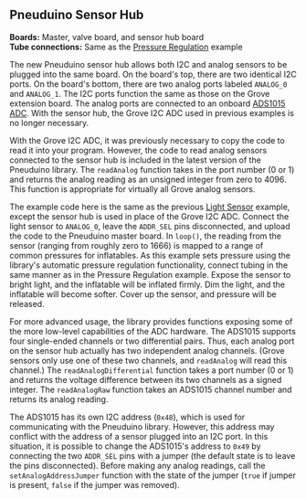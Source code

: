 ## Pneuduino Sensor Hub
**Boards:** Master, valve board, and sensor hub board</br>
**Tube connections:** Same as the [Pressure Regulation](../PressureRegulator) example

The new Pneuduino sensor hub allows both I2C and analog sensors to be plugged into the same board. On the board's top, there are two identical I2C ports. On the board's bottom, there are two analog ports labeled `ANALOG_0` and `ANALOG_1`. The I2C ports function the same as those on the Grove extension board. The analog ports are connected to an onboard [ADS1015 ADC](https://www.adafruit.com/product/1083). With the sensor hub, the Grove I2C ADC used in previous examples is no longer necessary.

With the Grove I2C ADC, it was previously necessary to copy the code to read it into your program. However, the code to read analog sensors connected to the sensor hub is included in the latest version of the Pneuduino library. The `readAnalog` function takes in the port number (0 or 1) and returns the analog reading as an unsigned integer from zero to 4096. This function is appropriate for virtually all Grove analog sensors.

The example code here is the same as the previous [Light Sensor](../LightSensor) example, except the sensor hub is used in place of the Grove I2C ADC. Connect the light sensor to `ANALOG_0`, leave the `ADDR_SEL` pins disconnected, and upload the code to the Pneuduino master board. In `loop()`, the reading from the sensor (ranging from roughly zero to 1666) is mapped to a range of common pressures for inflatables. As this example sets pressure using the library's automatic pressure regulation functionality, connect tubing in the same manner as in the Pressure Regulation example. Expose the sensor to bright light, and the inflatable will be inflated firmly. Dim the light, and the inflatable will become softer. Cover up the sensor, and pressure will be released.

For more advanced usage, the library provides functions exposing some of the more low-level capabilities of the ADC hardware. The ADS1015 supports four single-ended channels or two differential pairs. Thus, each analog port on the sensor hub actually has two independent analog channels. (Grove sensors only use one of these two channels, and `readAnalog` will read this channel.) The `readAnalogDifferential` function takes a port number (0 or 1) and returns the voltage difference between its two channels as a signed integer.  The `readAnalogRaw` function takes an ADS1015 channel number and returns its analog reading.

The ADS1015 has its own I2C address (`0x48`), which is used for communicating with the Pneuduino library. However, this address may conflict with the address of a sensor plugged into an I2C port. In this situation, it is possible to change the ADS1015's address to `0x49` by connecting the two `ADDR_SEL` pins with a jumper (the default state is to leave the pins disconnected). Before making any analog readings, call the `setAnalogAddressJumper` function with the state of the jumper (`true` if jumper is present, `false` if the jumper was removed).



